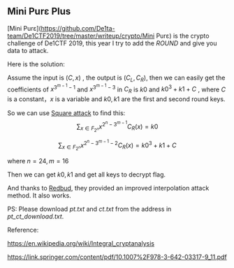 ## Mini Purε Plus

[Mini Purε](https://github.com/De1ta-team/De1CTF2019/tree/master/writeup/crypto/Mini Purε) is the crypto challenge of De1CTF 2019, this year I try to add the *ROUND* and give you data to attack.

Here is the solution:

Assume the input is $(C,x)$ , the output is $(C_L,C_R)$, then we can easily get the coefficients of $x^{3^{m-1}-1}$ and $x^{3^{m-1}-3}$ in $C_R$ is  $k0$ and ${k0}^3 + k1 + C$ , where $C$ is a constant，$x$ is a variable and $k0,k1$ are the first and second round keys.

So we can use [Square attack](https://en.wikipedia.org/wiki/Integral_cryptanalysis) to find this:
$$
\sum_{x\in F_{2^n}}x^{2^{n} - 3^{m-1}}C_R(x) = k0
$$

$$
\sum_{x\in F_{2^n}}x^{2^{n} - 3^{m-1}-2}C_R(x) = k0^3 + k1 + C
$$

where $n=24,m=16$

Then we can get $k0,k1$ and get all keys to decrypt flag.

And thanks to [Redbud](https://redbud.info/ctfteam.html), they provided an improved interpolation attack method. It also works.



PS: Please download *pt.txt* and *ct.txt* from the address in *pt_ct_download.txt*.



Reference:

https://en.wikipedia.org/wiki/Integral_cryptanalysis

https://link.springer.com/content/pdf/10.1007%2F978-3-642-03317-9_11.pdf



